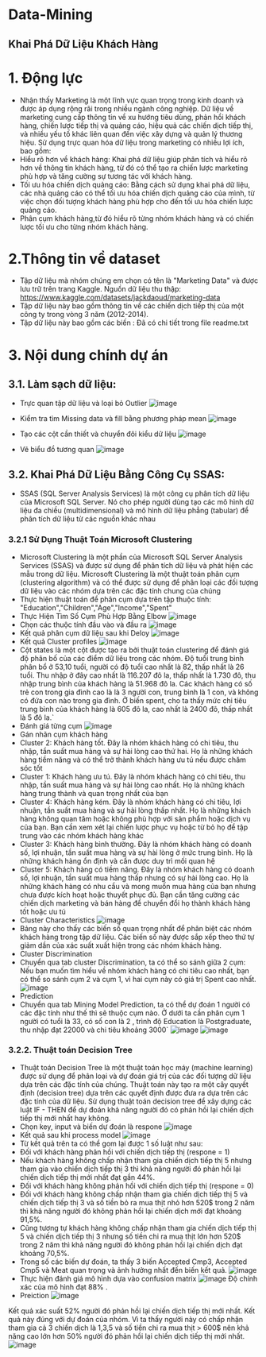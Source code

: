 # Data-Mining
## Khai Phá Dữ Liệu Khách Hàng 
# 1. Động lực
- Nhận thấy Marketing là một lĩnh vực quan trọng trong kinh doanh và được áp dụng rộng rãi trong nhiều ngành công nghiệp. Dữ liệu về marketing cung cấp thông tin về xu hướng tiêu dùng, phản hồi khách hàng, chiến lược tiếp thị và quảng cáo, hiệu quả các chiến dịch tiếp thị, và nhiều yếu tố khác liên quan đến việc xây dựng và quản lý thương hiệu.
Sử dụng trực quan hóa dữ liệu trong marketing có nhiều lợi ích, bao gồm:
-	Hiểu rõ hơn về khách hàng: Khai phá dữ liệu giúp phân tích và hiểu rõ hơn về thông tin khách hàng, từ đó có thể tạo ra chiến lược marketing phù hợp và tăng cường sự tương tác với khách hàng.
- Tối ưu hóa chiến dịch quảng cáo: Bằng cách sử dụng khai phá dữ liệu, các nhà quảng cáo có thể tối ưu hóa chiến dịch quảng cáo của mình, từ việc chọn đối tượng khách hàng phù hợp cho đến tối ưu hóa chiến lược quảng cáo.
- Phân cụm khách hàng,từ đó hiểu rõ từng nhóm khách hàng và có chiến lược tối ưu cho từng nhóm khách hàng.
# 2.Thông tin về dataset
- Tập dữ liệu mà nhóm chúng em chọn có tên là "Marketing Data" và được lưu trữ trên trang Kaggle. Nguồn dữ liệu thu thập: https://www.kaggle.com/datasets/jackdaoud/marketing-data 
- Tập dữ liệu này bao gồm thông tin về các chiến dịch tiếp thị của một công ty trong vòng 3 năm (2012-2014). 
- Tập dữ liệu này bao gồm các biến : Đã có chi tiết trong file readme.txt
# 3. Nội dung chính dự án
## 3.1. Làm sạch dữ liệu:
- Trực quan tập dữ liệu và loại bỏ Outlier
![image](https://github.com/nguyenthanhhungDE/Data-Visualization/assets/134383281/95a75a95-88db-4203-822d-2eff18d63d59)

- Kiểm tra tìm Missing data và fill bằng phương pháp mean
![image](https://github.com/nguyenthanhhungDE/Data-Visualization/assets/134383281/ec0071fa-71ac-4f5f-a5dc-630bf23b874c)

- Tạo các cột cần thiết và chuyển đôi kiểu dữ liệu
![image](https://github.com/nguyenthanhhungDE/Data-Visualization/assets/134383281/90f7702a-07f0-4791-b546-86628926660b)

- Vẽ biểu đồ tương quan
![image](https://github.com/nguyenthanhhungDE/Data-Visualization/assets/134383281/2afa4274-7619-41af-9d88-b55c1a4cf5ca)

## 3.2. Khai Phá Dữ Liệu Bằng Công Cụ SSAS:
- SSAS (SQL Server Analysis Services) là một công cụ phân tích dữ liệu của Microsoft SQL Server. Nó cho phép người dùng tạo các mô hình dữ liệu đa chiều (multidimensional) và mô hình dữ liệu phẳng (tabular) để phân tích dữ liệu từ các nguồn khác nhau
### 3.2.1 Sử Dụng Thuật Toán Microsoft Clustering
- Microsoft Clustering là một phần của Microsoft SQL Server Analysis Services (SSAS) và được sử dụng để phân tích dữ liệu và phát hiện các mẫu trong dữ liệu. Microsoft Clustering là một thuật toán phân cụm (clustering algorithm) và có thể được sử dụng để phân loại các đối tượng dữ liệu vào các nhóm dựa trên các đặc tính chung của chúng
- Thực hiện thuật toán để phân cụm dựa trên  tập thuộc tính: "Education","Children","Age","Income","Spent"
- Thực Hiện Tìm Số Cụm Phù Hợp Bằng Elbow
![image](https://github.com/nguyenthanhhungDE/Data-Mining/assets/134383281/847b2b2e-87ab-4918-9699-285f62f084e1)
- Chọn các thuộc tính đầu vào và đầu ra
![image](https://github.com/nguyenthanhhungDE/Data-Mining/assets/134383281/810c366d-af1e-4e54-a727-04231b97a3f7)
- Kết quả phân cụm dữ liệu sau khi Deloy
![image](https://github.com/nguyenthanhhungDE/Data-Mining/assets/134383281/8e02d225-0aae-45e6-9a66-9bad186af70f)
- Kết quả Cluster profiles
![image](https://github.com/nguyenthanhhungDE/Data-Mining/assets/134383281/91de0314-3c97-40be-87ea-c7417da02598)
- Cột states là một cột được tạo ra bởi thuật toán clustering để đánh giá độ phân bố của các điểm dữ liệu trong các nhóm. 
Độ tuổi trung bình phân bổ ở 53,10 tuổi, người có độ tuổi cao nhất là 82, thấp nhất là 26 tuổi.
Thu nhập ở đây cao nhất là 116.207 đô la, thấp nhất là 1.730 đô, thu nhập trung bình của khách hàng là 51.968 đô la.
Các khách hàng có số trẻ con trong gia đình cao là là 3 người con, trung bình là 1 con, và không có đứa con nào trong gia đình.
Ở biến spent, cho ta thấy mức chi tiêu trung bình của khách hàng là 605 đô la, cao nhất là 2400 đô, thấp nhất là 5 đô la.`
- Đánh giá từng cụm 
![image](https://github.com/nguyenthanhhungDE/Data-Mining/assets/134383281/b6d37335-7dd4-477f-9e93-3218cd0d807a)
- Gán nhãn cụm khách hàng
-	Cluster 2: Khách hàng tốt. Đây là nhóm khách hàng có chi tiêu, thu nhập, tần suất mua hàng và sự hài lòng cao thứ hai. Họ là những khách hàng tiềm năng và có thể trở thành khách hàng ưu tú nếu được chăm sóc tốt
-	Cluster 1:  Khách hàng ưu tú. Đây là nhóm khách hàng có chi tiêu, thu nhập, tần suất mua hàng và sự hài lòng cao nhất. Họ là những khách hàng trung thành và quan trọng nhất của bạn
-	Cluster 4: Khách hàng kém. Đây là nhóm khách hàng có chi tiêu, lợi nhuận, tần suất mua hàng và sự hài lòng thấp nhất. Họ là những khách hàng không quan tâm hoặc không phù hợp với sản phẩm hoặc dịch vụ của bạn. Bạn cần xem xét lại chiến lược phục vụ hoặc từ bỏ họ để tập trung vào các nhóm khách hàng khác
-	Cluster 3: Khách hàng bình thường. Đây là nhóm khách hàng có doanh số, lợi nhuận, tần suất mua hàng và sự hài lòng ở mức trung bình. Họ là những khách hàng ổn định và cần được duy trì mối quan hệ
-	Cluster 5: Khách hàng có tiềm năng. Đây là nhóm khách hàng có doanh số, lợi nhuận, tần suất mua hàng thấp nhưng có sự hài lòng cao. Họ là những khách hàng có nhu cầu và mong muốn mua hàng của bạn nhưng chưa được kích hoạt hoặc thuyết phục đủ. Bạn cần tăng cường các chiến dịch marketing và bán hàng để chuyển đổi họ thành khách hàng tốt hoặc ưu tú
-	Cluster Characteristics
![image](https://github.com/nguyenthanhhungDE/Data-Mining/assets/134383281/f507c7d2-0329-4f08-bd20-e22dc5ae3a14)
- Bảng này cho thấy các biến số quan trọng nhất để phân biệt các nhóm khách hàng trong tập dữ liệu. Các biến số này được sắp xếp theo thứ tự giảm dần của xác suất xuất hiện trong các nhóm khách hàng.
- Cluster Discrimination
- Chuyển qua tab cluster Discrimination, ta có thể so sánh giữa 2 cụm:
Nếu bạn muốn tìm hiểu về nhóm khách hàng có chi tiêu cao nhất, bạn có thể so sánh cụm 2 và cụm 1, vì hai cụm này có giá trị Spent cao nhất.
![image](https://github.com/nguyenthanhhungDE/Data-Mining/assets/134383281/7cdf3d63-18c3-46db-aef5-fc8f23a379a5)
-	Prediction
- Chuyển qua tab Mining Model Prediction, ta có thể dự đoán 1 người có các đặc tính như thế thì sẽ thuộc cụm nào. Ở dưới ta cần phân cụm 1 người có tuổi là 33, có số con là 2 , trình độ Education là Postgraduate, thu nhập đạt 22000 và chi tiêu khoảng 3000`
![image](https://github.com/nguyenthanhhungDE/Data-Mining/assets/134383281/a0d58062-ba1b-4817-aaa9-ac0595209517)
![image](https://github.com/nguyenthanhhungDE/Data-Mining/assets/134383281/1b4e23de-21e6-4c39-8ee0-5e73741880ac)
### 3.2.2.	Thuật toán Decision Tree
- Thuật toán Decision Tree là một thuật toán học máy (machine learning) được sử dụng để phân loại và dự đoán giá trị của các đối tượng dữ liệu dựa trên các đặc tính của chúng. Thuật toán này tạo ra một cây quyết định (decision tree) dựa trên các quyết định được đưa ra dựa trên các đặc tính của dữ liệu.
Sử dụng thuật toán decision tree để xây dựng các luật IF - THEN để dự đoán khả năng người đó có phản hồi lại chiến dịch tiếp thị mới nhất hay không.
- Chọn key, input và biến dự đoán là respone
![image](https://github.com/nguyenthanhhungDE/Data-Mining/assets/134383281/fde530ca-c088-4e0a-8228-4bb38afa4e67)
- Kết quả sau khi process model
![image](https://github.com/nguyenthanhhungDE/Data-Mining/assets/134383281/7fb3dec3-7286-4ee2-81f1-8e83af9c4106)
-	Từ kết quả trên ta có thể gom lại được 1 số luật như sau:
-	Đối với khách hàng phản hồi với chiến dịch tiếp thị (respone = 1)
-	Nếu khách hàng không chấp nhận tham gia chiến dịch tiếp thị 5 nhưng tham gia vào chiến dịch tiếp thị 3 thì khả năng người đó phản hồi lại chiến dịch tiếp thị mới nhất đạt gần 44%.
-	Đối với khách hàng không phản hồi với chiến dịch tiếp thị (respone = 0) 
-	Đối với khách hàng không chấp nhận tham gia chiến dịch tiếp thị 5 và chiến dịch tiếp thị 3 và số tiền bỏ ra mua thịt nhỏ hơn 520$ trong 2 năm thì khả năng người đó không phản hồi lại chiến dịch mới đạt khoảng 91,5%. 
-	Cũng tương tự khách hàng không chấp nhận tham gia chiến dịch tiếp thị 5 và chiến dịch tiếp thị 3 nhưng số tiền chi ra mua thịt lớn hơn 520$ trong 2 năm thì khả năng người đó không phản hồi lại chiến dịch đạt khoảng 70,5%.
- Trong số các biến dự đoán, ta thấy 3 biến Accepted Cmp3, Accepted Cmp5 và Meat quan trọng và ảnh hưởng nhất đến biến kết quả. 
![image](https://github.com/nguyenthanhhungDE/Data-Mining/assets/134383281/939c69ae-b9d7-4f5c-9b3d-e0a20807eed4)
- Thực hiện đánh giá mô hình dựa vào confusion matrix
![image](https://github.com/nguyenthanhhungDE/Data-Mining/assets/134383281/848a8297-278c-4d04-9491-9243c682744b)
Độ chính xác của mô hình đạt 88% .
- Preiction 
![image](https://github.com/nguyenthanhhungDE/Data-Mining/assets/134383281/6014affb-0010-4009-85e9-be9d33b4aeb8)

Kết quả xác suất 52% người đó phản hồi lại chiến dịch tiếp thị mới nhất. Kết quả này đúng với dự đoán của nhóm. Vì ta thấy người này có chấp nhận tham gia cả 3 chiến dịch là 1,3,5 và số tiền chi ra mua thịt > 600$ nên khả năng cao lớn hơn 50% người đó phản hồi lại chiến dịch tiếp thị mới nhất. 
![image](https://github.com/nguyenthanhhungDE/Data-Mining/assets/134383281/6d508948-46ee-4798-8e37-3c3c23942578)






